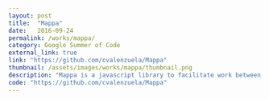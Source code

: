 ```yaml
---
layout: post
title:  "Mappa"
date:   2016-09-24
permalink: /works/mappa/
category: Google Summer of Code
external_link: true
link: "https://github.com/cvalenzuela/Mappa"
thumbnail: /assets/images/works/mappa/thumbnail.png
description: "Mappa is a javascript library to facilitate work between p5 and existing map libraries and APIs. It provides a set of tools for working with static maps, interactive tile maps and geo-data among other tools useful when building geolocation-based visual representations. Although Mappa was originally designed for p5.js, it can also be used with other libraries that use the canvas element as the render object."
code: "https://github.com/cvalenzuela/Mappa"
---
```

